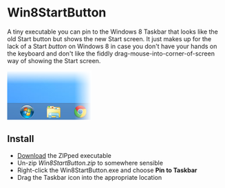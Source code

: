# Win8StartButton

A tiny executable you can pin to the Windows 8 Taskbar that looks like the old Start button but shows the new Start screen. It just makes up for the lack of a Start *button* on Windows 8 in case you don't have your hands on the keyboard and don't like the fiddly drag-mouse-into-corner-of-screen way of showing the Start screen.

![Screen shot](https://github.com/duncansmart/Win8StartButton/blob/master/Screenshot.png?raw=true)

## Install

* [Download](https://github.com/downloads/duncansmart/Win8StartButton/Win8StartButton.zip) the ZIPped executable
* Un-zip *Win8StartButton.zip* to somewhere sensible
* Right-click the Win8StartButton.exe and choose **Pin to Taskbar**
* Drag the Taskbar icon into the appropriate location

